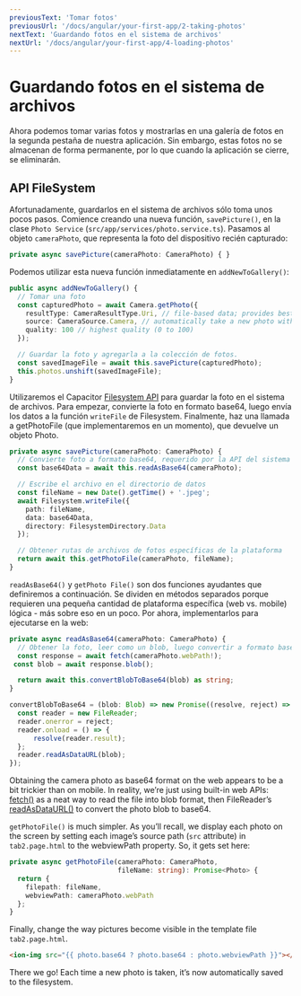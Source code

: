 ```yaml
---
previousText: 'Tomar fotos'
previousUrl: '/docs/angular/your-first-app/2-taking-photos'
nextText: 'Guardando fotos en el sistema de archivos'
nextUrl: '/docs/angular/your-first-app/4-loading-photos'
---
```


# Guardando fotos en el sistema de archivos

Ahora podemos tomar varias fotos y mostrarlas en una galería de fotos en la segunda pestaña de nuestra aplicación. Sin embargo, estas fotos no se almacenan de forma permanente, por lo que cuando la aplicación se cierre, se eliminarán.

## API FileSystem

Afortunadamente, guardarlos en el sistema de archivos sólo toma unos pocos pasos. Comience creando una nueva función, `savePicture()`, en la clase `Photo Service` (`src/app/services/photo.service.ts`). Pasamos al objeto `cameraPhoto`, que representa la foto del dispositivo recién capturado:

```typescript
private async savePicture(cameraPhoto: CameraPhoto) { }
```

Podemos utilizar esta nueva función inmediatamente en `addNewToGallery()`:

```typescript
public async addNewToGallery() {
  // Tomar una foto
  const capturedPhoto = await Camera.getPhoto({
    resultType: CameraResultType.Uri, // file-based data; provides best performance
    source: CameraSource.Camera, // automatically take a new photo with the camera
    quality: 100 // highest quality (0 to 100)
  });

  // Guardar la foto y agregarla a la colección de fotos.
  const savedImageFile = await this.savePicture(capturedPhoto);
  this.photos.unshift(savedImageFile);
}
```

Utilizaremos el Capacitor [Filesystem API](https://capacitor.ionicframework.com/docs/apis/filesystem) para guardar la foto en el sistema de archivos. Para empezar, convierte la foto en formato base64, luego envía los datos a la función `writeFile` de Filesystem. Finalmente, haz una llamada a getPhotoFile (que implementaremos en un momento), que devuelve un objeto Photo.

```typescript
private async savePicture(cameraPhoto: CameraPhoto) {
  // Convierte foto a formato base64, requerido por la API del sistema de archivos para guardar
  const base64Data = await this.readAsBase64(cameraPhoto);

  // Escribe el archivo en el directorio de datos
  const fileName = new Date().getTime() + '.jpeg';
  await Filesystem.writeFile({
    path: fileName,
    data: base64Data,
    directory: FilesystemDirectory.Data
  });

  // Obtener rutas de archivos de fotos específicas de la plataforma
  return await this.getPhotoFile(cameraPhoto, fileName);
}
```

`readAsBase64()` y `getPhoto File()` son dos funciones ayudantes que definiremos a continuación. Se dividen en métodos separados porque requieren una pequeña cantidad de plataforma específica (web vs. mobile) lógica - más sobre eso en un poco.  Por ahora, implementarlos para ejecutarse en la web:

```typescript
private async readAsBase64(cameraPhoto: CameraPhoto) {
  // Obtener la foto, leer como un blob, luego convertir a formato base64
  const response = await fetch(cameraPhoto.webPath!);
 const blob = await response.blob();

  return await this.convertBlobToBase64(blob) as string;  
}

convertBlobToBase64 = (blob: Blob) => new Promise((resolve, reject) => {
  const reader = new FileReader;
  reader.onerror = reject;
  reader.onload = () => {
      resolve(reader.result);
  };
  reader.readAsDataURL(blob);
});
```

Obtaining the camera photo as base64 format on the web appears to be a bit trickier than on mobile. In reality, we’re just using built-in web APIs: [fetch()](https://developer.mozilla.org/en-US/docs/Web/API/Fetch_API) as a neat way to read the file into blob format, then FileReader’s [readAsDataURL()](https://developer.mozilla.org/en-US/docs/Web/API/FileReader/readAsDataURL) to convert the photo blob to base64.

`getPhotoFile()` is much simpler. As you’ll recall, we display each photo on the screen by setting each image’s source path (`src` attribute) in `tab2.page.html` to the webviewPath property. So, it gets set here:

```typescript
private async getPhotoFile(cameraPhoto: CameraPhoto, 
                           fileName: string): Promise<Photo> {
  return {
    filepath: fileName,
    webviewPath: cameraPhoto.webPath
  };
}
```

Finally, change the way pictures become visible in the template file `tab2.page.html`.
```html
<ion-img src="{{ photo.base64 ? photo.base64 : photo.webviewPath }}"></ion-img>
```

There we go! Each time a new photo is taken, it’s now automatically saved to the filesystem.

